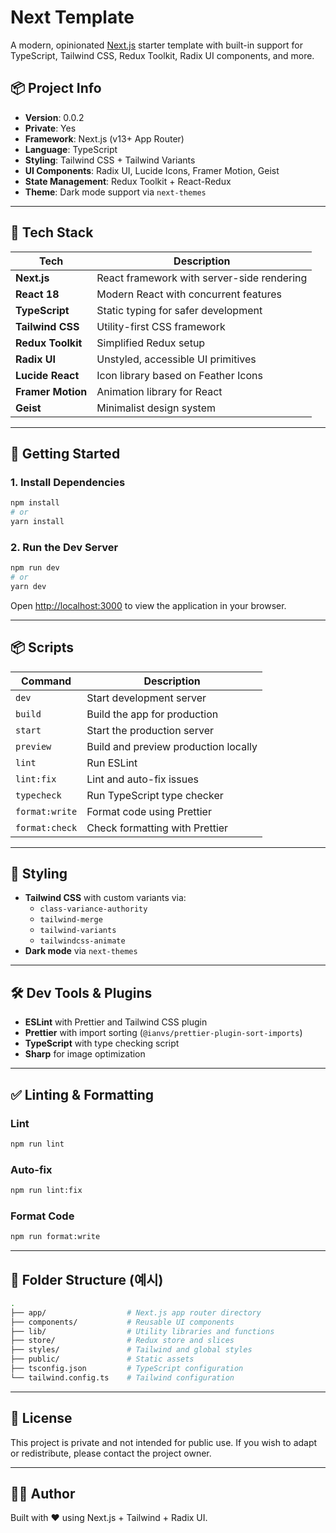 
# Next Template

A modern, opinionated [Next.js](https://nextjs.org/) starter template with built-in support for TypeScript, Tailwind CSS, Redux Toolkit, Radix UI components, and more.

## 📦 Project Info

- **Version**: 0.0.2
- **Private**: Yes
- **Framework**: Next.js (v13+ App Router)
- **Language**: TypeScript
- **Styling**: Tailwind CSS + Tailwind Variants
- **UI Components**: Radix UI, Lucide Icons, Framer Motion, Geist
- **State Management**: Redux Toolkit + React-Redux
- **Theme**: Dark mode support via `next-themes`

---

## 📁 Tech Stack

| Tech                     | Description                                |
|--------------------------|--------------------------------------------|
| **Next.js**              | React framework with server-side rendering |
| **React 18**             | Modern React with concurrent features      |
| **TypeScript**           | Static typing for safer development        |
| **Tailwind CSS**         | Utility-first CSS framework                |
| **Redux Toolkit**        | Simplified Redux setup                     |
| **Radix UI**             | Unstyled, accessible UI primitives         |
| **Lucide React**         | Icon library based on Feather Icons        |
| **Framer Motion**        | Animation library for React                |
| **Geist**                | Minimalist design system                   |

---

## 🚀 Getting Started

### 1. Install Dependencies

```bash
npm install
# or
yarn install
```

### 2. Run the Dev Server

```bash
npm run dev
# or
yarn dev
```

Open [http://localhost:3000](http://localhost:3000) to view the application in your browser.

---

## 📦 Scripts

| Command              | Description                                 |
|----------------------|---------------------------------------------|
| `dev`               | Start development server                     |
| `build`             | Build the app for production                 |
| `start`             | Start the production server                  |
| `preview`           | Build and preview production locally         |
| `lint`              | Run ESLint                                   |
| `lint:fix`          | Lint and auto-fix issues                     |
| `typecheck`         | Run TypeScript type checker                  |
| `format:write`      | Format code using Prettier                   |
| `format:check`      | Check formatting with Prettier               |

---

## 🎨 Styling

- **Tailwind CSS** with custom variants via:
  - `class-variance-authority`
  - `tailwind-merge`
  - `tailwind-variants`
  - `tailwindcss-animate`
- **Dark mode** via `next-themes`

---

## 🛠 Dev Tools & Plugins

- **ESLint** with Prettier and Tailwind CSS plugin
- **Prettier** with import sorting (`@ianvs/prettier-plugin-sort-imports`)
- **TypeScript** with type checking script
- **Sharp** for image optimization

---

## ✅ Linting & Formatting

### Lint

```bash
npm run lint
```

### Auto-fix

```bash
npm run lint:fix
```

### Format Code

```bash
npm run format:write
```

---

## 📁 Folder Structure (예시)

```bash
.
├── app/                  # Next.js app router directory
├── components/           # Reusable UI components
├── lib/                  # Utility libraries and functions
├── store/                # Redux store and slices
├── styles/               # Tailwind and global styles
├── public/               # Static assets
├── tsconfig.json         # TypeScript configuration
└── tailwind.config.ts    # Tailwind configuration
```

---

## 📄 License

This project is private and not intended for public use. If you wish to adapt or redistribute, please contact the project owner.

---

## 🙋‍♂️ Author

Built with ❤️ using Next.js + Tailwind + Radix UI.
